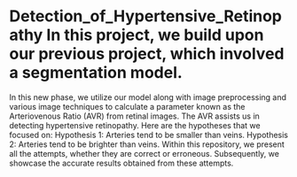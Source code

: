 # Detection_of_Hypertensive_Retinopathy In this project, we build upon our previous project, which involved a segmentation model.
In this new phase, we utilize our model along with image preprocessing and various image techniques to calculate a parameter known as the Arteriovenous Ratio (AVR) from retinal images. 
The AVR assists us in detecting hypertensive retinopathy. Here are the hypotheses that we focused on:
Hypothesis 1: Arteries tend to be smaller than veins.
Hypothesis 2: Arteries tend to be brighter than veins.
Within this repository, we present all the attempts, whether they are correct or erroneous.
Subsequently, we showcase the accurate results obtained from these attempts.